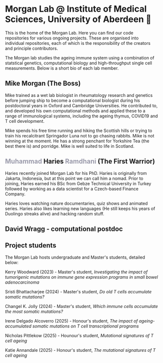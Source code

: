# Morgan Lab @ Institute of Medical Sciences, University of Aberdeen 👋

This is the home of the Morgan Lab. Here you can find our code repositories for various ongoing projects. These are organised into individual repositories, each of 
which is the responsibility of the creators and principle contributors.

The Morgan lab studies the ageing immune system using a combination of statstical genetics, computational biology and high-throughput single cell measurements. Below 
is a short bio of each lab member.

## Mike Morgan (The Boss)
Mike trained as a wet lab biologist in rheumatology research and genetics before jumping ship to become a computational biologist during his postdoctoral years in Oxford 
and Cambridge Universities. He contributed to, and developed his own computational methods and applied these to a range of immunological systems, including the ageing thymus, 
COVID19 and T cell development. 

Mike spends his free time running and hiking the Scottish hills or trying to train his recalcitrant Springador Luna not to go chasing rabbits. Mike is not winning at the 
moment. He has a strong penchant for Yorkshire Tea (the best there is) and porridge. Mike is well suited to life in Scotland.

## <span style="color: #9B9BAB">Muhammad</span> Haries <span style="color: #9B9BAB">Ramdhani</span> (The First Warrior)
Haries recently joined Morgan Lab for his PhD. Haries is originally from Jakarta, Indonesia, but at this point we can call him a nomad. Prior to joining, Haries earned his BSc from Gebze Technical University in Turkey followed by working as a data scientist for a Czech-based Finance Company.

Haries loves watching nature documentaries, quiz shows and animated series. Haries also likes learning new languages (He still keeps his years of Duolingo streaks alive) and hacking random stuff.


## David Wragg - computational postdoc


## Project students
The Morgan Lab hosts undergraduate and Master's students, detailed below:

Kerry Woodward (2023) - Master's student, _Investigating the impact of tumorigenic mutations on immune gene expression programs in small bowel adenocarcinoma_

Sristi Bhattacharjee (2024) - Master's student, _Do old T cells accumulate somatic mutations?_

Changel K. Jolly (2024) - Master's student, _Which immune cells accumulate the most somatic mutations?_

Irene Delgado Alcoverro (2025) - Honour's student, _The impact of ageing-accumulated somatic mutations on T cell transcriptional programs_

Nicholas Pittlekow (2025) - Hounour's student, _Mutational signatures of T cell ageing_

Katie Annandale (2025) - Honour's student, _The mutational signatures of T cell ageing_
